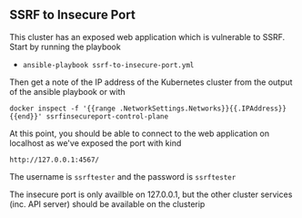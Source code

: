 ## SSRF to Insecure Port

This cluster has an exposed web application which is vulnerable to SSRF.  Start by running the playbook

- `ansible-playbook ssrf-to-insecure-port.yml`

Then get a note of the IP address of the Kubernetes cluster from the output of the ansible playbook or with 

```
docker inspect -f '{{range .NetworkSettings.Networks}}{{.IPAddress}}{{end}}' ssrfinsecureport-control-plane
```

At this point, you should be able to connect to the web application on localhost as we've exposed the port with kind

```
http://127.0.0.1:4567/
```

The username is `ssrftester` and the password is `ssrftester`

The insecure port is only availble on 127.0.0.1, but the other cluster services (inc. API server) should be available on the clusterip